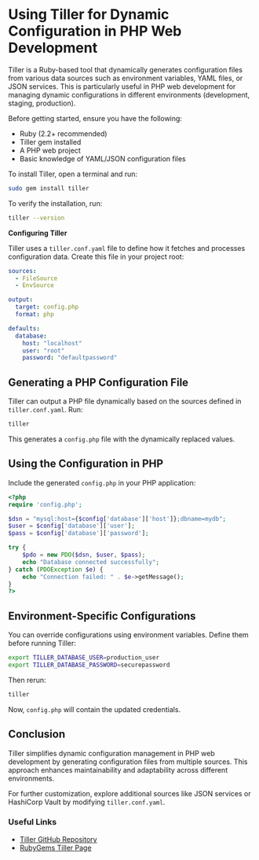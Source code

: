# Using Tiller for Dynamic Configuration in PHP Web Development


Tiller is a Ruby-based tool that dynamically generates configuration files from various data sources such as environment variables, YAML files, or JSON services. This is particularly useful in PHP web development for managing dynamic configurations in different environments (development, staging, production).


Before getting started, ensure you have the following:
- Ruby (2.2+ recommended)
- Tiller gem installed
- A PHP web project
- Basic knowledge of YAML/JSON configuration files


To install Tiller, open a terminal and run:
```sh
sudo gem install tiller
```

To verify the installation, run:
```sh
tiller --version
```

**Configuring Tiller**

Tiller uses a `tiller.conf.yaml` file to define how it fetches and processes configuration data. Create this file in your project root:

```yaml
sources:
  - FileSource
  - EnvSource

output:
  target: config.php
  format: php

defaults:
  database:
    host: "localhost"
    user: "root"
    password: "defaultpassword"
```

## Generating a PHP Configuration File
Tiller can output a PHP file dynamically based on the sources defined in `tiller.conf.yaml`. Run:

```sh
tiller
```
This generates a `config.php` file with the dynamically replaced values.

## Using the Configuration in PHP
Include the generated `config.php` in your PHP application:

```php
<?php
require 'config.php';

$dsn = "mysql:host={$config['database']['host']};dbname=mydb";
$user = $config['database']['user'];
$pass = $config['database']['password'];

try {
    $pdo = new PDO($dsn, $user, $pass);
    echo "Database connected successfully";
} catch (PDOException $e) {
    echo "Connection failed: " . $e->getMessage();
}
?>
```

## Environment-Specific Configurations
You can override configurations using environment variables. Define them before running Tiller:

```sh
export TILLER_DATABASE_USER=production_user
export TILLER_DATABASE_PASSWORD=securepassword
```
Then rerun:
```sh
tiller
```
Now, `config.php` will contain the updated credentials.

## Conclusion
Tiller simplifies dynamic configuration management in PHP web development by generating configuration files from multiple sources. This approach enhances maintainability and adaptability across different environments.

For further customization, explore additional sources like JSON services or HashiCorp Vault by modifying `tiller.conf.yaml`.

### Useful Links
- [Tiller GitHub Repository](https://github.com/markround/tiller)
- [RubyGems Tiller Page](https://rubygems.org/gems/tiller)

